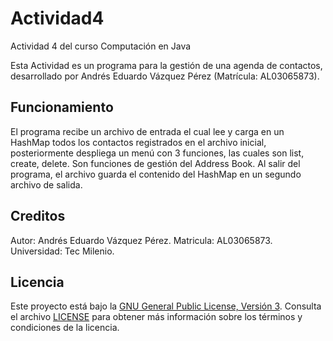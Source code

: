 # Actividad4
Actividad 4 del curso Computación en Java

Esta Actividad es un programa para la gestión de una agenda de contactos, desarrollado por Andrés Eduardo Vázquez Pérez (Matrícula: AL03065873).

## Funcionamiento
El programa recibe un archivo de entrada el cual lee y carga en un HashMap todos los contactos registrados en el archivo inicial, posteriormente despliega un menú con 3 funciones, las cuales son list, create, delete. Son funciones de gestión del Address Book. Al salir del programa, el archivo guarda el contenido del HashMap en un segundo archivo de salida.

## Creditos
Autor: Andrés Eduardo Vázquez Pérez.
Matricula: AL03065873.
Universidad: Tec Milenio.

## Licencia
Este proyecto está bajo la [GNU General Public License, Versión 3](LICENSE). Consulta el archivo [LICENSE](LICENSE) para obtener más información sobre los términos y condiciones de la licencia.
